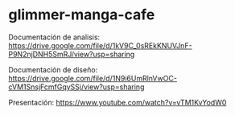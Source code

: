 # glimmer-manga-cafe

Documentación de analisis:
https://drive.google.com/file/d/1kV9C_0sREkKNUVJnF-P9N2njDNH5SmRJ/view?usp=sharing

Documentación de diseño:
https://drive.google.com/file/d/1N9i6UmRlnVwOC-cVM1SnsjFcmfGqySSj/view?usp=sharing

Presentación:
https://www.youtube.com/watch?v=vTM1KvYodW0
